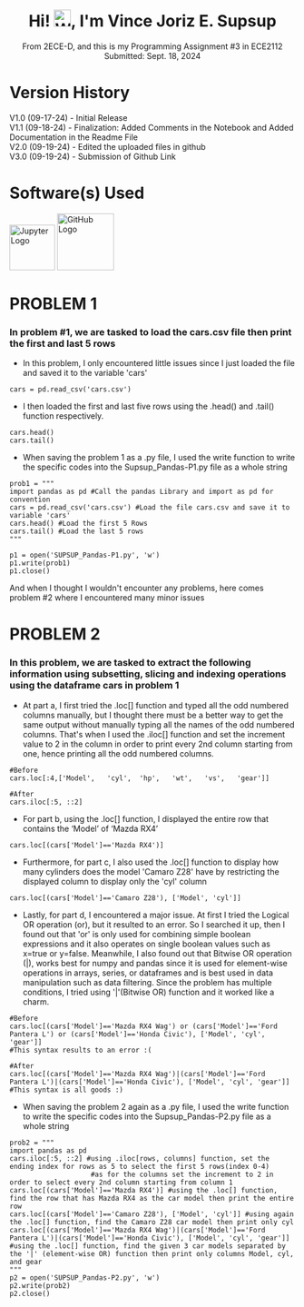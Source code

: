<div align="center">

# Hi! <img src="https://github.com/user-attachments/assets/d21e6cd6-76a9-4934-8910-809aa4815251" alt="Wave" width="30"/>, I'm Vince Joriz E. Supsup  
From 2ECE-D, and this is my Programming Assignment #3 in ECE2112  
Submitted: Sept. 18, 2024 

</div>

# Version History
V1.0 (09-17-24) - Initial Release  
V1.1 (09-18-24) -  Finalization: Added Comments in the Notebook and Added Documentation in the Readme File  
V2.0 (09-19-24) - Edited the uploaded files in github  
V3.0 (09-19-24) - Submission of Github Link

# Software(s) Used
<img src="https://github.com/user-attachments/assets/32ea11b3-b4e5-4efa-a673-ce2b102ab4b5" alt="Jupyter Logo" width="80"/> <img src="https://github.githubassets.com/images/modules/logos_page/GitHub-Mark.png" alt="GitHub Logo" width="100"/>

# PROBLEM 1
### In problem #1, we are tasked to load the cars.csv file then print the first and last 5 rows
* In this problem, I only encountered little issues since I just loaded the file and saved it to the variable 'cars'
```
cars = pd.read_csv('cars.csv')
```
* I then loaded the first and last five rows using the .head() and .tail() function respectively.
```
cars.head()
cars.tail()
```
* When saving the problem 1 as a .py file, I used the write function to write the specific codes into the Supsup_Pandas-P1.py file as a whole string
```
prob1 = """
import pandas as pd #Call the pandas Library and import as pd for convention
cars = pd.read_csv('cars.csv') #Load the file cars.csv and save it to variable 'cars'
cars.head() #Load the first 5 Rows
cars.tail() #Load the last 5 rows
"""

p1 = open('SUPSUP_Pandas-P1.py', 'w')
p1.write(prob1)
p1.close()
```
And when I thought I wouldn't encounter any problems, here comes problem #2 where I encountered many minor issues  


# PROBLEM 2
### In this problem, we are tasked to extract the following information using subsetting, slicing and indexing operations using the dataframe cars in problem 1
* At part a, I first tried the .loc[] function and typed all the odd numbered columns manually, but I thought there must be a better way to get the same output without manually typing all the names of the odd numbered columns. That's when I used the .iloc[] function and set the increment value to 2 in the column in order to print every 2nd column starting from one, hence printing all the odd numbered columns.
```
#Before
cars.loc[:4,['Model',	'cyl',	'hp',	'wt',	'vs',	'gear']]

#After
cars.iloc[:5, ::2]
```
* For part b, using the .loc[] function, I displayed the entire row that contains the ‘Model’ of ‘Mazda RX4’
```
cars.loc[(cars['Model']=='Mazda RX4')]
```
* Furthermore, for part c, I also used the .loc[] function to display how many cylinders does the model 'Camaro Z28' have by restricting the displayed column to display only the 'cyl' column
```
cars.loc[(cars['Model']=='Camaro Z28'), ['Model', 'cyl']]
```
* Lastly, for part d, I encountered a major issue. At first I tried the Logical OR operation (or), but it resulted to an error. So I searched it up, then I found out that 'or' is only used for combining simple boolean expressions and it also operates on single boolean values such as x=true or y=false. Meanwhile, I also found out that Bitwise OR operation (|), works best for numpy and pandas since it is used for element-wise operations in arrays, series, or dataframes and is best used in data manipulation such as data filtering. Since the problem has multiple conditions, I tried using '|'(Bitwise OR) function and it worked like a charm.
```
#Before
cars.loc[(cars['Model']=='Mazda RX4 Wag') or (cars['Model']=='Ford Pantera L') or (cars['Model']=='Honda Civic'), ['Model', 'cyl', 'gear']]
#This syntax results to an error :(

#After
cars.loc[(cars['Model']=='Mazda RX4 Wag')|(cars['Model']=='Ford Pantera L')|(cars['Model']=='Honda Civic'), ['Model', 'cyl', 'gear']]
#This syntax is all goods :)
```
* When saving the problem 2 again as a .py file, I used the write function to write the specific codes into the Supsup_Pandas-P2.py file as a whole string
```
prob2 = """
import pandas as pd
cars.iloc[:5, ::2] #using .iloc[rows, columns] function, set the ending index for rows as 5 to select the first 5 rows(index 0-4)
                    #as for the columns set the increment to 2 in order to select every 2nd column starting from column 1
cars.loc[(cars['Model']=='Mazda RX4')] #using the .loc[] function, find the row that has Mazda RX4 as the car model then print the entire row
cars.loc[(cars['Model']=='Camaro Z28'), ['Model', 'cyl']] #using again the .loc[] function, find the Camaro Z28 car model then print only cyl
cars.loc[(cars['Model']=='Mazda RX4 Wag')|(cars['Model']=='Ford Pantera L')|(cars['Model']=='Honda Civic'), ['Model', 'cyl', 'gear']]
#using the .loc[] function, find the given 3 car models separated by the '|' (element-wise OR) function then print only columns Model, cyl, and gear
"""
p2 = open('SUPSUP_Pandas-P2.py', 'w')
p2.write(prob2)
p2.close()
```

